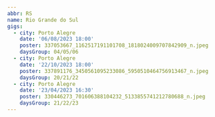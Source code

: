 ```yaml
---
abbr: RS
name: Rio Grande do Sul
gigs:
  - city: Porto Alegre
    date: '06/08/2023 18:00'
    poster: 337053667_1162517191101708_1818024009707842909_n.jpeg
    daysGroup: 04/05/06
  - city: Porto Alegre
    date: '22/10/2023 18:00'
    poster: 337891176_3450561095233086_5950510464756913467_n.jpeg
    daysGroup: 20/21/22
  - city: Porto Alegre
    date: '23/04/2023 16:30'
    poster: 330446273_701606388104232_5133855741212780688_n.jpeg
    daysGroup: 21/22/23
---
```


